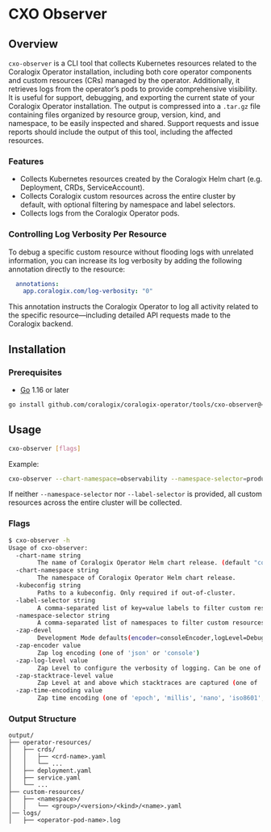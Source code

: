 # CXO Observer

## Overview
`cxo-observer` is a CLI tool that collects Kubernetes resources related to the Coralogix Operator installation, including both core operator components and custom resources (CRs) managed by the operator.
Additionally, it retrieves logs from the operator’s pods to provide comprehensive visibility.
It is useful for support, debugging, and exporting the current state of your Coralogix Operator installation.
The output is compressed into a `.tar.gz` file containing files organized by resource group, version, kind, and namespace, to be easily inspected and shared.
Support requests and issue reports should include the output of this tool, including the affected resources.

### Features
- Collects Kubernetes resources created by the Coralogix Helm chart (e.g. Deployment, CRDs, ServiceAccount).
- Collects Coralogix custom resources across the entire cluster by default, with optional filtering by namespace and label selectors.
- Collects logs from the Coralogix Operator pods.

### Controlling Log Verbosity Per Resource
To debug a specific custom resource without flooding logs with unrelated information, you can increase its log verbosity by adding the following annotation directly to the resource:

```yaml
  annotations:
    app.coralogix.com/log-verbosity: "0"
```

This annotation instructs the Coralogix Operator to log all activity related to the specific resource—including detailed API requests made to the Coralogix backend.


## Installation
### Prerequisites

- [Go](https://golang.org/doc/install) 1.16 or later

```bash
go install github.com/coralogix/coralogix-operator/tools/cxo-observer@<your-operator-version>
```

## Usage

```bash
cxo-observer [flags]
```

Example:
```bash
cxo-observer --chart-namespace=observability --namespace-selector=production,staging --label-selector=team=backend,app=api
```

If neither `--namespace-selector` nor `--label-selector` is provided, all custom resources across the entire cluster will be collected.

### Flags
```bash
$ cxo-observer -h
Usage of cxo-observer:
  -chart-name string
        The name of Coralogix Operator Helm chart release. (default "coralogix-operator")
  -chart-namespace string
        The namespace of Coralogix Operator Helm chart release.
  -kubeconfig string
        Paths to a kubeconfig. Only required if out-of-cluster.
  -label-selector string
        A comma-separated list of key=value labels to filter custom resources.
  -namespace-selector string
        A comma-separated list of namespaces to filter custom resources.
  -zap-devel
        Development Mode defaults(encoder=consoleEncoder,logLevel=Debug,stackTraceLevel=Warn). Production Mode defaults(encoder=jsonEncoder,logLevel=Info,stackTraceLevel=Error)
  -zap-encoder value
        Zap log encoding (one of 'json' or 'console')
  -zap-log-level value
        Zap Level to configure the verbosity of logging. Can be one of 'debug', 'info', 'error', or any integer value > 0 which corresponds to custom debug levels of increasing verbosity
  -zap-stacktrace-level value
        Zap Level at and above which stacktraces are captured (one of 'info', 'error', 'panic').
  -zap-time-encoding value
        Zap time encoding (one of 'epoch', 'millis', 'nano', 'iso8601', 'rfc3339' or 'rfc3339nano'). Defaults to 'epoch'.
```

### Output Structure
```text
output/
├── operator-resources/
│   ├── crds/
│   │   ├── <crd-name>.yaml
│   │   └── ...
│   ├── deployment.yaml
│   ├── service.yaml   
│   └── ...
├── custom-resources/
│   ├── <namespace>/
│   │   └── <group>/<version>/<kind>/<name>.yaml
│── logs/
│   ├── <operator-pod-name>.log
```
